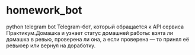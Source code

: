 # homework_bot
python telegram bot
Telegram-бот, который обращается к API сервиса Практикум.Домашка и 
узнает статус домашней работы: взята ли домашка в ревью, проверена ли 
она, а если проверена — то принял её ревьюер или вернул на доработку.
